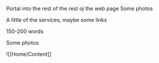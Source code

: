 Portal into the rest of the rest oj the web page
Some photos 

A little of the services, maybe some links

150-200 words

Some photos

![[Home/Content]]
